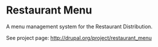 Restaurant Menu
===
A menu management system for the Restaurant Distribution.

See project page: http://drupal.org/project/restaurant_menu
